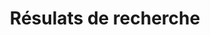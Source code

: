 ---
title: "Résulats de recherche"
page_header_bg: "images/bg/section-bg5.jpg"
description: "This is meta description"
layout: "search"
draft: false
---